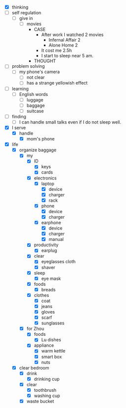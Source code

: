 - [x] thinking
- [ ] self regulation
    - [ ] give in
        - [ ] movies
            - CASE
                - After work I watched 2 movies
                    - Infernal Affair 2
                    - Alone Home 2
                - It cost me 2.5h
                - I start to sleep near 5 am. 
            - THOUGHT
- [ ] problem solving
    - [ ] my phone's camera
        - [ ] not clear
        - [ ] has a strange yellowish effect
- [ ] learning
    - [ ] English words
        - [ ] luggage
        - [ ] baggage
        - [ ] suitcase
- [ ] finding
    - [ ] I can handle small talks even if I do not sleep well.
- [x] I serve
    - [x] handle
        - [x] mom's phone
- [x] life
    - [x] organize baggage
        - [x] my
            - [x] ID
                - [x] keys
                - [x] cards
            - [x] electronics
                - [x] laptop
                    - [x] device
                    - [x] charger
                    - [x] rack
                - [x] phone
                    - [x] device
                    - [x] charger
                - [x] earphone
                    - [x] device
                    - [x] charger
                    - [x] manual
            - [x] productivity
                - [x] earplug
            - [x] clear
                - [x] eyeglasses cloth
                - [x] shaver
            - [x] sleep
                - [x] eye mask
            - [x] foods
                - [x] breads
            - [x] clothes
                - [x] coat
                - [x] jeans
                - [x] gloves
                - [x] scarf
                - [x] sunglasses
        - [x] for Zhou
            - [x] foods
                - [x] Lu dishes
            - [x] appliance
                - [x] warm kettle
                - [x] smart box
                - [x] nuts
    - [x] clear bedroom
        - [x] drink
            - [x] drinking cup
        - [x] clear
            - [x] toothbrush
            - [x] washing cup
        - [x] waste bucket